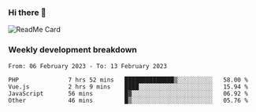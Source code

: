 ### Hi there 👋

<!--
**itzcy/itzcy** is a ✨ _special_ ✨ repository because its `README.md` (this file) appears on your GitHub profile.

Here are some ideas to get you started:

- 🔭 I’m currently working on ...
- 🌱 I’m currently learning ...
- 👯 I’m looking to collaborate on ...
- 🤔 I’m looking for help with ...
- 💬 Ask me about ...
- 📫 How to reach me: ...
- 😄 Pronouns: ...
- ⚡ Fun fact: ...
-->
![ReadMe Card](https://github-readme-stats.vercel.app/api?username=itzcy&show_icons=true&title_color=2d3198&icon_color=797cb8&text_color=24292e&bg_color=f6f8fa)

### Weekly development breakdown
<!--START_SECTION:waka-->

```text
From: 06 February 2023 - To: 13 February 2023

PHP              7 hrs 52 mins   ██████████████▒░░░░░░░░░░   58.00 %
Vue.js           2 hrs 9 mins    ████░░░░░░░░░░░░░░░░░░░░░   15.94 %
JavaScript       56 mins         █▓░░░░░░░░░░░░░░░░░░░░░░░   06.92 %
Other            46 mins         █▒░░░░░░░░░░░░░░░░░░░░░░░   05.76 %
```

<!--END_SECTION:waka-->
